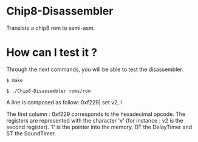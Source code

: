Chip8-Disassembler
==================

Translate a chip8 rom to semi-asm.

How can I test it ?
===================

Through the next commands, you will be able to test the disassembler:

    $ make

    $ ./Chip8-Disassembler roms/rom

A line is composed as follow: 0xf229|       set v2, I

The first column : 0xf229 corresponds to the hexadecimal opcode. The registers
are represented with the character 'v' (for instance : v2 is the second
register). 'I' is the pointer into the memory, DT the DelayTimer and ST the
SoundTimer.

